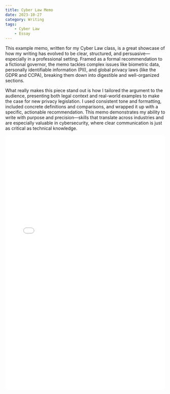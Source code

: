 ```yaml
---
title: Cyber Law Memo
date: 2023-10-27
category: Writing
tags:
    - Cyber Law
    - Essay
---
```


This example memo, written for my Cyber Law class, is a great showcase of how my writing has evolved to be clear, structured, and persuasive—especially in a professional setting. Framed as a formal recommendation to a fictional governor, the memo tackles complex issues like biometric data, personally identifiable information (PII), and global privacy laws (like the GDPR and CCPA), breaking them down into digestible and well-organized sections.

What really makes this piece stand out is how I tailored the argument to the audience, presenting both legal context and real-world examples to make the case for new privacy legislation. I used consistent tone and formatting, included concrete definitions and comparisons, and wrapped it up with a specific, actionable recommendation. This memo demonstrates my ability to write with purpose and precision—skills that translate across industries and are especially valuable in cybersecurity, where clear communication is just as critical as technical knowledge.

<embed src="/files/Memo.pdf" type="application/pdf" width="100%" height="800px">